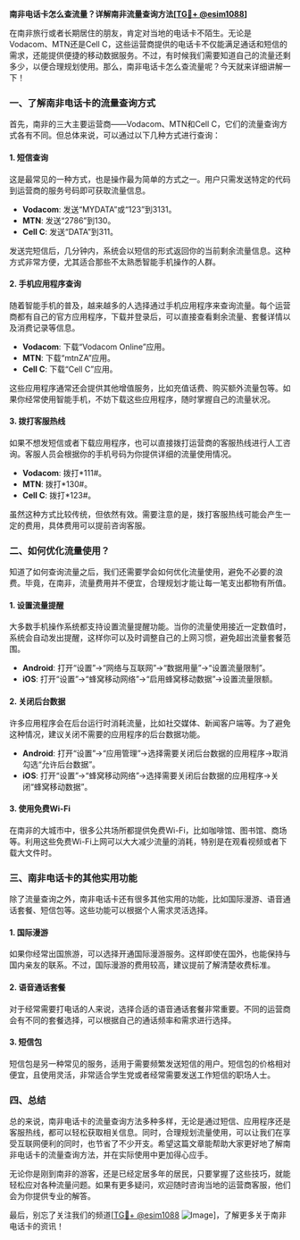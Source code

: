 **南非电话卡怎么查流量？详解南非流量查询方法[[TG💪+ @esim1088](https://t.me/s/esim1088)]**

在南非旅行或者长期居住的朋友，肯定对当地的电话卡不陌生。无论是Vodacom、MTN还是Cell C，这些运营商提供的电话卡不仅能满足通话和短信的需求，还能提供便捷的移动数据服务。不过，有时候我们需要知道自己的流量还剩多少，以便合理规划使用。那么，南非电话卡怎么查流量呢？今天就来详细讲解一下！

### 一、了解南非电话卡的流量查询方式

首先，南非的三大主要运营商——Vodacom、MTN和Cell C，它们的流量查询方式各有不同。但总体来说，可以通过以下几种方式进行查询：

#### 1. 短信查询
这是最常见的一种方式，也是操作最为简单的方式之一。用户只需发送特定的代码到运营商的服务号码即可获取流量信息。

- **Vodacom**: 发送“MYDATA”或“123”到3131。
- **MTN**: 发送“2786”到130。
- **Cell C**: 发送“DATA”到311。

发送完短信后，几分钟内，系统会以短信的形式返回你的当前剩余流量信息。这种方式非常方便，尤其适合那些不太熟悉智能手机操作的人群。

#### 2. 手机应用程序查询
随着智能手机的普及，越来越多的人选择通过手机应用程序来查询流量。每个运营商都有自己的官方应用程序，下载并登录后，可以直接查看剩余流量、套餐详情以及消费记录等信息。

- **Vodacom**: 下载“Vodacom Online”应用。
- **MTN**: 下载“mtnZA”应用。
- **Cell C**: 下载“Cell C”应用。

这些应用程序通常还会提供其他增值服务，比如充值话费、购买额外流量包等。如果你经常使用智能手机，不妨下载这些应用程序，随时掌握自己的流量状况。

#### 3. 拨打客服热线
如果不想发短信或者下载应用程序，也可以直接拨打运营商的客服热线进行人工咨询。客服人员会根据你的手机号码为你提供详细的流量使用情况。

- **Vodacom**: 拨打*111#。
- **MTN**: 拨打*130#。
- **Cell C**: 拨打*123#。

虽然这种方式比较传统，但依然有效。需要注意的是，拨打客服热线可能会产生一定的费用，具体费用可以提前咨询客服。

### 二、如何优化流量使用？

知道了如何查询流量之后，我们还需要学会如何优化流量使用，避免不必要的浪费。毕竟，在南非，流量费用并不便宜，合理规划才能让每一笔支出都物有所值。

#### 1. 设置流量提醒
大多数手机操作系统都支持设置流量提醒功能。当你的流量使用接近一定数值时，系统会自动发出提醒，这样你可以及时调整自己的上网习惯，避免超出流量套餐范围。

- **Android**: 打开“设置”→“网络与互联网”→“数据用量”→“设置流量限制”。
- **iOS**: 打开“设置”→“蜂窝移动网络”→“启用蜂窝移动数据”→设置流量限额。

#### 2. 关闭后台数据
许多应用程序会在后台运行时消耗流量，比如社交媒体、新闻客户端等。为了避免这种情况，建议关闭不需要的应用程序的后台数据功能。

- **Android**: 打开“设置”→“应用管理”→选择需要关闭后台数据的应用程序→取消勾选“允许后台数据”。
- **iOS**: 打开“设置”→“蜂窝移动网络”→选择需要关闭后台数据的应用程序→关闭“蜂窝移动数据”。

#### 3. 使用免费Wi-Fi
在南非的大城市中，很多公共场所都提供免费Wi-Fi，比如咖啡馆、图书馆、商场等。利用这些免费Wi-Fi上网可以大大减少流量的消耗，特别是在观看视频或者下载大文件时。

### 三、南非电话卡的其他实用功能

除了流量查询之外，南非电话卡还有很多其他实用的功能，比如国际漫游、语音通话套餐、短信包等。这些功能可以根据个人需求灵活选择。

#### 1. 国际漫游
如果你经常出国旅游，可以选择开通国际漫游服务。这样即使在国外，也能保持与国内亲友的联系。不过，国际漫游的费用较高，建议提前了解清楚收费标准。

#### 2. 语音通话套餐
对于经常需要打电话的人来说，选择合适的语音通话套餐非常重要。不同的运营商会有不同的套餐选择，可以根据自己的通话频率和需求进行选择。

#### 3. 短信包
短信包是另一种常见的服务，适用于需要频繁发送短信的用户。短信包的价格相对便宜，且使用灵活，非常适合学生党或者经常需要发送工作短信的职场人士。

### 四、总结

总的来说，南非电话卡的流量查询方法多种多样，无论是通过短信、应用程序还是客服热线，都可以轻松获取相关信息。同时，合理规划流量使用，可以让我们在享受互联网便利的同时，也节省了不少开支。希望这篇文章能帮助大家更好地了解南非电话卡的流量查询方法，并在实际使用中更加得心应手。

无论你是刚到南非的游客，还是已经定居多年的居民，只要掌握了这些技巧，就能轻松应对各种流量问题。如果有更多疑问，欢迎随时咨询当地的运营商客服，他们会为你提供专业的解答。

最后，别忘了关注我们的频道[[TG💪+ @esim1088](https://t.me/s/esim1088) ![Image](https://i.postimg.cc/4NQfJmqS/Snipaste-2025-05-13-00-14-12.png)]，了解更多关于南非电话卡的资讯！